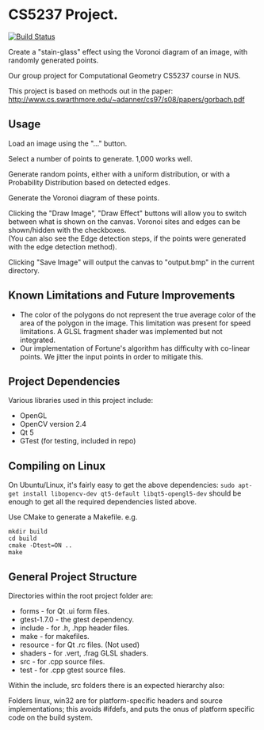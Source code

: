 # CS5237 Project.

[![Build Status](https://travis-ci.org/rgoulter/cs5237-VoronoiArt.svg?branch=master)](https://travis-ci.org/rgoulter/cs5237-VoronoiArt)

Create a "stain-glass" effect using the Voronoi diagram of an image, with
randomly generated points.

Our group project for Computational Geometry CS5237 course in NUS.

This project is based on methods out in the paper:
<http://www.cs.swarthmore.edu/~adanner/cs97/s08/papers/gorbach.pdf>

## Usage

Load an image using the "..." button.

Select a number of points to generate. 1,000 works well.

Generate random points, either with a uniform distribution, or with a
Probability Distribution based on detected edges.

Generate the Voronoi diagram of these points.

Clicking the "Draw Image", "Draw Effect" buttons will allow you to switch
between what is shown on the canvas. Voronoi sites and edges can be
shown/hidden with the checkboxes.  
(You can also see the Edge detection steps, if the points were generated with
the edge detection method).

Clicking "Save Image" will output the canvas to "output.bmp" in the current
directory.

## Known Limitations and Future Improvements

* The color of the polygons do not represent the true average color of the area
  of the polygon in the image. This limitation was present for speed
  limitations. A GLSL fragment shader was implemented but not integrated.
* Our implementation of Fortune's algorithm has difficulty with co-linear
  points. We jitter the input points in order to mitigate this.

## Project Dependencies

Various libraries used in this project include:

<!-- XXX Links to download sections for these.. -->
* OpenGL
* OpenCV version 2.4
* Qt 5
* GTest (for testing, included in repo)

## Compiling on Linux

On Ubuntu/Linux, it's fairly easy to get the above dependencies:
```sudo apt-get install libopencv-dev qt5-default libqt5-opengl5-dev```
should be enough to get all the required dependencies listed above.

Use CMake to generate a Makefile.
e.g.

```
mkdir build
cd build
cmake -Dtest=ON ..
make
```

## General Project Structure

Directories within the root project folder are:

* forms - for Qt .ui form files.
* gtest-1.7.0 - the gtest dependency.
* include - for .h, .hpp header files.
* make - for makefiles.
* resource - for Qt .rc files. (Not used)
* shaders - for .vert, .frag GLSL shaders.
* src - for .cpp source files.
* test - for .cpp gtest source files.

Within the include, src folders there is an expected hierarchy also:

Folders linux, win32 are for platform-specific headers and source
implementations; this avoids #ifdefs, and puts the onus of platform specific
code on the build system.

